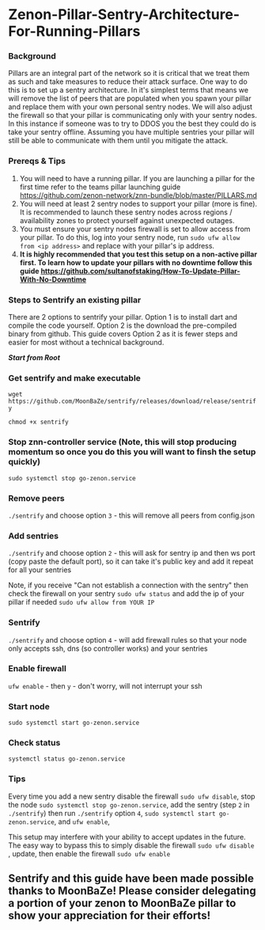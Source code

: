 # Zenon-Pillar-Sentry-Architecture-For-Running-Pillars

### Background
Pillars are an integral part of the network so it is critical that we treat them as such and take measures to reduce their attack surface. One way to do this is to set up a sentry architecture. In it's simplest terms that means we will remove the list of peers that are populated when you spawn your pillar and replace them with your own personal sentry nodes. We will also adjust the firewall so that your pillar is communicating only with your sentry nodes. In this instance if someone was to try to DDOS you the best they could do is take your sentry offline. Assuming you have multiple sentries your pillar will still be able to communicate with them until you mitigate the attack. 

### Prereqs & Tips
1. You will need to have a running pillar. If you are launching a pillar for the first time refer to the teams pillar launching guide https://github.com/zenon-network/znn-bundle/blob/master/PILLARS.md 
2. You will need at least 2 sentry nodes to support your pillar (more is fine). It is recommended to launch these sentry nodes across regions / availability zones to protect yourself against unexpected outages.
3. You must ensure your sentry nodes firewall is set to allow access from your pillar. To do this, log into your sentry node, run `sudo ufw allow from <ip address>` and replace <ip address> with your pillar's ip address.
5. **It is highly recommended that you test this setup on a non-active pillar first. To learn how to update your pillars with no downtime follow this guide https://github.com/sultanofstaking/How-To-Update-Pillar-With-No-Downtime**

### Steps to Sentrify an existing pillar

There are 2 options to sentrify your pillar. Option 1 is to install dart and compile the code yourself. Option 2 is the download the pre-compiled binary from github. This guide covers Option 2 as it is fewer steps and easier for most without a technical background.

***Start from Root***

### Get sentrify and make executable

`wget https://github.com/MoonBaZe/sentrify/releases/download/release/sentrify`

`chmod +x sentrify`

### Stop znn-controller service (Note, this will stop producing momentum so once you do this you will want to finsh the setup quickly)

`sudo systemctl stop go-zenon.service`
 
### Remove peers

`./sentrify` and choose option `3` - this will remove all peers from config.json 

### Add sentries

`./sentrify` and choose option `2` - this will ask for sentry ip and then ws port (copy paste the default port), so it can take it's public key and add it repeat for all your sentries

Note, if you receive "Can not establish a connection with the sentry" then check the firewall on your sentry `sudo ufw status` and add the ip of your pillar if needed `sudo ufw allow from YOUR IP`

### Sentrify

`./sentrify` and choose option `4` - will add firewall rules so that your node only accepts ssh, dns (so controller works) and your sentries

### Enable firewall

`ufw enable` - then `y` - don't worry, will not interrupt your ssh

### Start node

`sudo systemctl start go-zenon.service`

### Check status

`systemctl status go-zenon.service`

### Tips

Every time you add a new sentry disable the firewall `sudo ufw disable`, stop the node `sudo systemctl stop go-zenon.service`, add the sentry (step `2` in `./sentrify`) then run `./sentrify` option `4`, `sudo systemctl start go-zenon.service`, and `ufw enable`, 
 
This setup may interfere with your ability to accept updates in the future. The easy way to bypass this to simply disable the firewall `sudo ufw disable` , update, then enable the firewall `sudo ufw enable`
 
## Sentrify and this guide have been made possible thanks to MoonBaZe! Please consider delegating a portion of your zenon to MoonBaZe pillar to show your appreciation for their efforts!
